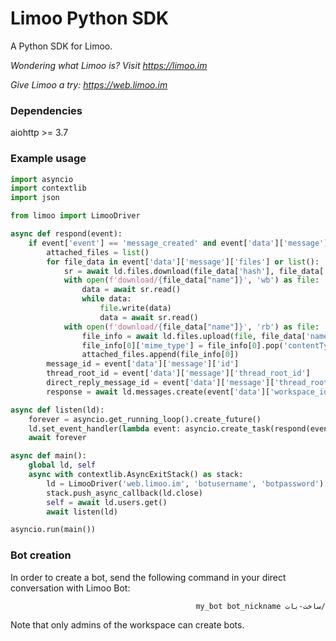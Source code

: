 # Limoo Python SDK
A Python SDK for Limoo.  
  
*Wondering what Limoo is? Visit https://limoo.im*  
  
*Give Limoo a try: https://web.limoo.im*

### Dependencies
aiohttp >= 3.7

### Example usage
```python
import asyncio
import contextlib
import json

from limoo import LimooDriver

async def respond(event):
    if event['event'] == 'message_created' and event['data']['message']['user_id'] != self['id']:
        attached_files = list()
        for file_data in event['data']['message']['files'] or list():
            sr = await ld.files.download(file_data['hash'], file_data['name'])
            with open(f'download/{file_data["name"]}', 'wb') as file:
                data = await sr.read()
                while data:
                    file.write(data)
                    data = await sr.read()
            with open(f'download/{file_data["name"]}', 'rb') as file:
                file_info = await ld.files.upload(file, file_data['name'], file_data['mime_type'])
                file_info[0]['mime_type'] = file_info[0].pop('contentType')
                attached_files.append(file_info[0])
        message_id = event['data']['message']['id']
        thread_root_id = event['data']['message']['thread_root_id']
        direct_reply_message_id = event['data']['message']['thread_root_id'] and event['data']['message']['id']
        response = await ld.messages.create(event['data']['workspace_id'], event['data']['message']['conversation_id'], event['data']['message']['text'], thread_root_id=thread_root_id or message_id, direct_reply_message_id=thread_root_id and message_id, files=attached_files)

async def listen(ld):
    forever = asyncio.get_running_loop().create_future()
    ld.set_event_handler(lambda event: asyncio.create_task(respond(event)))
    await forever

async def main():
    global ld, self
    async with contextlib.AsyncExitStack() as stack:
        ld = LimooDriver('web.limoo.im', 'botusername', 'botpassword')
        stack.push_async_callback(ld.close)
        self = await ld.users.get()
        await listen(ld)

asyncio.run(main())
```

### Bot creation
In order to create a bot, send the following command in your direct conversation with Limoo Bot:

<div dir="rtl">

```
/ساخت-بات my_bot bot_nickname
```

</div>

Note that only admins of the workspace can create bots.

